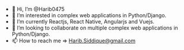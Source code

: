 - 👋 Hi, I’m @Harib0475
- 👀 I’m interested in complex web applications in Python/Django.
- 🌱 I’m currently Reactjs, React Native, Angularjs and Vuejs.
- 💞️ I’m looking to collaborate on multiple complex web applications in Python/Django.
- 📫 How to reach me => Harib.Siddique@gmail.com

<!---
Harib0475/Harib0475 is a ✨ special ✨ repository because its `README.md` (this file) appears on your GitHub profile.
You can click the Preview link to take a look at your changes.
--->
